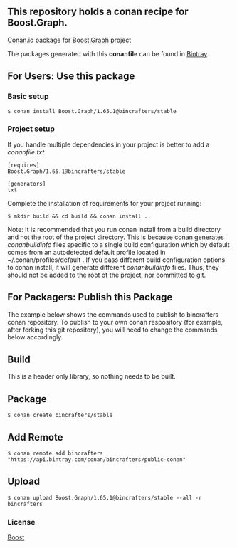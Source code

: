 ## This repository holds a conan recipe for Boost.Graph.

[Conan.io](https://conan.io) package for [Boost.Graph](https://github.com/Boostorg/Graph) project

The packages generated with this **conanfile** can be found in [Bintray](https://bintray.com/bincrafters/public-conan/Boost.Graph%3Abincrafters).

## For Users: Use this package

### Basic setup

    $ conan install Boost.Graph/1.65.1@bincrafters/stable

### Project setup

If you handle multiple dependencies in your project is better to add a *conanfile.txt*

    [requires]
    Boost.Graph/1.65.1@bincrafters/stable

    [generators]
    txt

Complete the installation of requirements for your project running:

    $ mkdir build && cd build && conan install ..
	
Note: It is recommended that you run conan install from a build directory and not the root of the project directory.  This is because conan generates *conanbuildinfo* files specific to a single build configuration which by default comes from an autodetected default profile located in ~/.conan/profiles/default .  If you pass different build configuration options to conan install, it will generate different *conanbuildinfo* files.  Thus, they should not be added to the root of the project, nor committed to git. 

## For Packagers: Publish this Package

The example below shows the commands used to publish to bincrafters conan repository. To publish to your own conan respository (for example, after forking this git repository), you will need to change the commands below accordingly. 

## Build  

This is a header only library, so nothing needs to be built.

## Package 

    $ conan create bincrafters/stable
	
## Add Remote

	$ conan remote add bincrafters "https://api.bintray.com/conan/bincrafters/public-conan"

## Upload

    $ conan upload Boost.Graph/1.65.1@bincrafters/stable --all -r bincrafters

### License
[Boost](www.boost.org/LICENSE_1_0.txt)
